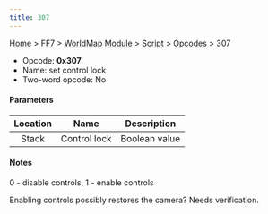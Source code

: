 ```yaml
---
title: 307
---
```


[Home](../../../../Main%20Page.md) > [FF7](../../../../FF7.md) > [WorldMap Module](../../../WorldMap%20Module.md) > [Script](../../Script.md) > [Opcodes](../Opcodes.md) > 307

-   Opcode: **0x307**
-   Name: set control lock
-   Two-word opcode: No

#### Parameters

| Location |     Name     |  Description  |
|:--------:|:------------:|:-------------:|
|  Stack   | Control lock | Boolean value |

#### Notes

0 - disable controls, 1 - enable controls

Enabling controls possibly restores the camera? Needs verification.
